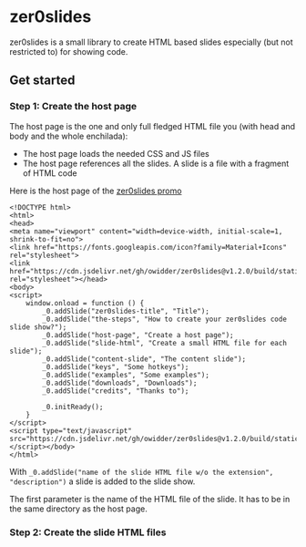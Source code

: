 # zer0slides

zer0slides is a small library to create HTML based slides especially (but not restricted to) for showing code.

## Get started

### Step 1: Create the host page

The host page is the one and only full fledged HTML file you (with head and body and the whole enchilada):
* The host page loads the needed CSS and JS files
* The host page references all the slides. A slide is a file with a fragment of HTML code

Here is the host page of the [zer0slides promo](https://owidder.github.io/zer0slides/build/promo/indexPublic.html)

```
<!DOCTYPE html>
<html>
<head>
<meta name="viewport" content="width=device-width, initial-scale=1, shrink-to-fit=no">
<link href="https://fonts.googleapis.com/icon?family=Material+Icons" rel="stylesheet">
<link href="https://cdn.jsdelivr.net/gh/owidder/zer0slides@v1.2.0/build/static/css/z0.1.2.0.css" rel="stylesheet"></head>
<body>
<script>
    window.onload = function () {
        _0.addSlide("zer0slides-title", "Title");
        _0.addSlide("the-steps", "How to create your zer0slides code slide show?");
        _0.addSlide("host-page", "Create a host page");
        _0.addSlide("slide-html", "Create a small HTML file for each slide");
        _0.addSlide("content-slide", "The content slide");
        _0.addSlide("keys", "Some hotkeys");
        _0.addSlide("examples", "Some examples");
        _0.addSlide("downloads", "Downloads");
        _0.addSlide("credits", "Thanks to");

        _0.initReady();
    }
</script>
<script type="text/javascript" src="https://cdn.jsdelivr.net/gh/owidder/zer0slides@v1.2.0/build/static/js/z0.1.2.0.js"></script></body>
</html>

```

With `_0.addSlide("name of the slide HTML file w/o the extension", "description")` a slide is added to the slide show. 

The first parameter is the name of the HTML file of the slide. It has to be in the same directory as the host page.

### Step 2: Create the slide HTML files